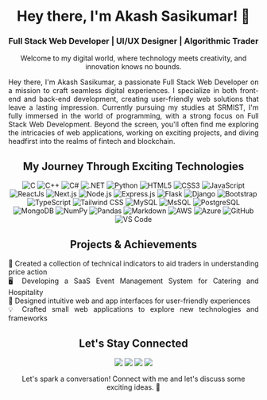<!-- Header -->
<p align="center">
</p>
<h1 align="center">Hey there, I'm Akash Sasikumar! 🚀</h1>
<h3 align="center">Full Stack Web Developer | UI/UX Designer | Algorithmic Trader</h3>
<p align="center">Welcome to my digital world, where technology meets creativity, and innovation knows no bounds.</p>

<!-- About Me -->
<div style="max-width: 800px; margin: 0 auto;">
  <p align="justify">
    Hey there, I'm Akash Sasikumar, a passionate Full Stack Web Developer on a mission to craft seamless digital experiences.
    I specialize in both front-end and back-end development, creating user-friendly web solutions that leave a lasting impression.
    Currently pursuing my studies at SRMIST, I'm fully immersed in the world of programming, with a strong focus on Full Stack Web Development.
    Beyond the screen, you'll often find me exploring the intricacies of web applications, working on exciting projects, and diving headfirst into the realms of fintech and blockchain.
  </p>
</div>

<!-- Skills -->
<div>
<h2 align="center">My Journey Through Exciting Technologies</h2>
  <p align="center">
    <!-- Programming Languages -->
    <img alt="C" src="https://img.shields.io/badge/c-%2300599C.svg?&style=for-the-badge&logo=c&logoColor=white" />
    <img alt="C++" src="https://img.shields.io/badge/c++-%2300599C.svg?&style=for-the-badge&logo=c%2B%2B&ogoColor=white" />
    <img alt="C#" src="https://img.shields.io/badge/c%23-%23239120.svg?&style=for-the-badge&logo=c-sharp&logoColor=white" />
    <img alt=".NET" src="https://img.shields.io/badge/.NET-5C2D91?style=for-the-badge&logo=.net&logoColor=white" />
    <img alt="Python" src="https://img.shields.io/badge/python-%2314354C.svg?style=for-the-badge&logo=python&logoColor=white"/>
    <!-- Web Development -->
    <img alt="HTML5" src="https://img.shields.io/badge/html5-%23E34F26.svg?&style=for-the-badge&logo=html5&logoColor=white" />
    <img alt="CSS3" src="https://img.shields.io/badge/css3-%231572B6.svg?&style=for-the-badge&logo=css3&logoColor=white" />
    <img alt="JavaScript" src="https://img.shields.io/badge/javascript-%23323330.svg?&style=for-the-badge&logo=javascript&logoColor=%23F7DF1E" />
    <img alt="ReactJs" src="https://img.shields.io/badge/React-20232A?style=for-the-badge&logo=react&logoColor=61DAFB" />
    <img alt="Next.js" src="https://img.shields.io/badge/Next.js-%23000000.svg?style=for-the-badge&logo=next.js&logoColor=white" />
    <img alt="Node.js" src="https://img.shields.io/badge/Node.js-%23339933.svg?style=for-the-badge&logo=node.js&logoColor=white" />
    <img alt="Express.js" src="https://img.shields.io/badge/Express.js-%23000000.svg?style=for-the-badge&logo=express&logoColor=white" />
    <img alt="Flask" src="https://img.shields.io/badge/flask-%23000.svg?&style=for-the-badge&logo=flask&logoColor=white" />
    <img alt="Django" src="https://img.shields.io/badge/django-%23092E20.svg?&style=for-the-badge&logo=django&logoColor=white" />
    <img alt="Bootstrap" src="https://img.shields.io/badge/bootstrap-%23563D7C.svg?style=for-the-badge&logo=bootstrap&logoColor=white" />
    <img alt="TypeScript" src="https://img.shields.io/badge/TypeScript-%23007ACC?style=for-the-badge&logo=typescript&logoColor=white" />
    <img alt="Tailwind CSS" src="https://img.shields.io/badge/Tailwind_CSS-%23006DB7?style=for-the-badge&logo=tailwind-css&logoColor=white" />
    <!-- Databases -->
    <img alt="MySQL" src="https://img.shields.io/badge/MySQL-00000F?style=for-the-badge&logo=mysql&logoColor=white" />
    <img alt="MsSQL" src="https://img.shields.io/badge/mssql-%23CC2927.svg?style=for-the-badge&logo=Microsoft%20SQL%20Server&logoColor=white" />
    <img alt="PostgreSQL" src="https://img.shields.io/badge/PostgreSQL-316192?style=for-the-badge&logo=postgresql&logoColor=white" />
    <img alt="MongoDB" src="https://img.shields.io/badge/MongoDB-white?style=for-the-badge&logo=mongodb&logoColor=4EA94B" />
    <!-- Frameworks & Libraries -->
    <img alt="NumPy" src="https://img.shields.io/badge/Numpy-777BB4?style=for-the-badge&logo=numpy&logoColor=white" />
    <img alt="Pandas" src="https://img.shields.io/badge/Pandas-2C2D72?style=for-the-badge&logo=pandas&logoColor=white" />
    <img alt="Markdown" src="https://img.shields.io/badge/markdown-%23000000.svg?style=for-the-badge&logo=markdown&logoColor=white" />
    <!-- Cloud & DevOps -->
    <img alt="AWS" src="https://img.shields.io/badge/AWS-%23FF9900.svg?style=for-the-badge&logo=amazon-aws&logoColor=white" />
    <img alt="Azure" src="https://img.shields.io/badge/Microsoft_Azure-0089D6?style=for-the-badge&logo=microsoft-azure&logoColor=white" />
    <img alt="GitHub" src="https://img.shields.io/badge/github-%23121011.svg?style=for-the-badge&logo=github&logoColor=white" />
    <img alt="VS Code" src="https://img.shields.io/badge/Visual_Studio_Code-0078D4?style=for-the-badge&logo=visual%20studio%20code&logoColor=white" />
  </p>
</div>

<!-- Projects & Achievements -->
<h2 align="center">Projects & Achievements</h2>
<div style="max-width: 600px; margin: 0 auto;">
<p align="justify">
  🚀 Created a collection of technical indicators to aid traders in understanding price action
  <br>
  🖥️ Developing a SaaS Event Management System for Catering and Hospitality
  <br>
  🎨 Designed intuitive web and app interfaces for user-friendly experiences
  <br>
  💡 Crafted small web applications to explore new technologies and frameworks
</p>
</div>

<!-- Connect -->
<h2 align="center">Let's Stay Connected</h2>
<p align="center">
  <a href="mailto:akashsasikumar47@gmail.com"><img
      src="https://img.shields.io/badge/Gmail-Email-red?style=for-the-badge&logo=gmail"></a>
  <a href="https://www.linkedin.com/in/akash-sasikumar47"><img
      src="https://img.shields.io/badge/LinkedIn-Connect-blue?style=for-the-badge&logo=linkedin"></a>
  <a href="https://www.facebook.com/AkashSasikumar47?mibextid=LQQJ4d">
  <img src="https://img.shields.io/badge/Facebook-Follow-1877F2?style=for-the-badge&logo=facebook"></a>
  <a href="https://instagram.com/akash__sasikumar?igshid=MjEwN2IyYWYwYw=="><img
      src="https://img.shields.io/badge/Instagram-Follow-E4405F?style=for-the-badge&logo=instagram"></a>
</p>


<p align="center">
  Let's spark a conversation! Connect with me and let's discuss some exciting ideas. 💬
</p>
